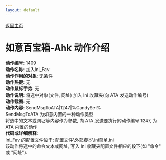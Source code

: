 ```yaml
---
layout: default
---
```

<link rel="stylesheet" href="../Actions/css/atom-one-light.min.css">
<script src="../Actions/js/highlight.min.js"></script>
<script>hljs.highlightAll();</script>

[返回主页](../index.md)

# [](#header-2) 如意百宝箱-Ahk 动作介绍

**动作编号**: 1409  
**动作名称**: 加入Ini_Fav  
**动作作用的对象**: 无条件  
**动作热键**: 无  
**动作鼠标手势**: 无  
**动作说明**: 将选中对象(文件, 网址) 加入 Ini 收藏夹(向 ATA 发送动作编号)  
**动作截图**: 无  
**动作内容**: SendMsgToATA|1247|%CandySel%  
SendMsgToATA 为如意内置的一种动作类型  
将选中的文本或网址等内容作为参数, 向 ATA 发送要执行的动作编号 1247, 为 ATA 内置的动作  
**代码或详细解释**:  
Ini_Fav 的配置文件位于: 配置文件\外部脚本\ini菜单.ini  
该动作将选中的命令文本或网址, 写入 Ini 收藏夹配置文件相应的段下(如 "命令" 或 "网址").  